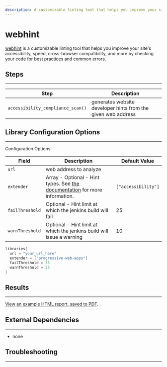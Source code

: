 ```yaml
---
description: A customizable linting tool that helps you improve your site's accessibility, speed, cross-browser compatibility, and more by checking your code for best practices and common errors
---
```


# webhint

[webhint](https://webhint.io) is a customizable linting tool that helps you improve your site's accessibility,
speed, cross-browser compatibility, and more by checking your code for best practices and common errors.

## Steps

---

| Step | Description |
| ----------- | ----------- |
| `accessibility_compliance_scan()` | generates website developer hints from the given web address |

## Library Configuration Options

---

Configuration Options

| Field | Description | Default Value |
| ----------- | ----------- |  ----------- |
| `url` | web address to analyze | |
| `extender` | Array - Optional - Hint types. See [the documentation](https://webhint.io/docs/user-guide/configurations/configuration-development/) for more information. | `["accessibility"]` |
| `failThreshold` | Optional - Hint limit at which the jenkins build will fail | 25 |
| `warnThreshold` | Optional - Hint limit at which the jenkins build will issue a warning | 10 |

```groovy
libraries{
  url = "your_url_here"
  extender = ["progressive-web-apps"]
  failThreshold = 35
  warnThreshold = 25
}
```

## Results

---

[View an example HTML report, saved to PDF](../../assets/attachments/webhint/webhint_mockaroo.pdf).

## External Dependencies

---

* none

## Troubleshooting

---
